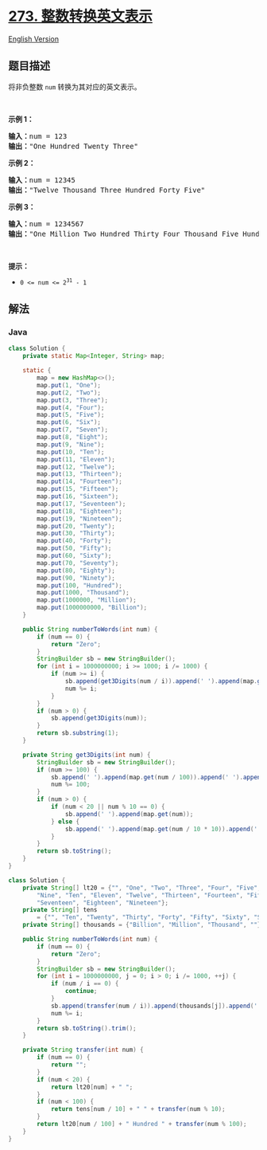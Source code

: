 # [273. 整数转换英文表示](https://leetcode.cn/problems/integer-to-english-words)

[English Version](/solution/0200-0299/0273.Integer%20to%20English%20Words/README_EN.md)

## 题目描述

<p>将非负整数 <code>num</code> 转换为其对应的英文表示。</p>

<p>&nbsp;</p>

<p><strong>示例 1：</strong></p>

<pre>
<strong>输入：</strong>num = 123
<strong>输出：</strong>"One Hundred Twenty Three"
</pre>

<p><strong>示例 2：</strong></p>

<pre>
<strong>输入：</strong>num = 12345
<strong>输出：</strong>"Twelve Thousand Three Hundred Forty Five"
</pre>

<p><strong>示例 3：</strong></p>

<pre>
<strong>输入：</strong>num = 1234567
<strong>输出：</strong>"One Million Two Hundred Thirty Four Thousand Five Hundred Sixty Seven"
</pre>

<p>&nbsp;</p>

<p><strong>提示：</strong></p>

<ul>
	<li><code>0 &lt;= num &lt;= 2<sup>31</sup> - 1</code></li>
</ul>

## 解法

### **Java**

```java
class Solution {
    private static Map<Integer, String> map;

    static {
        map = new HashMap<>();
        map.put(1, "One");
        map.put(2, "Two");
        map.put(3, "Three");
        map.put(4, "Four");
        map.put(5, "Five");
        map.put(6, "Six");
        map.put(7, "Seven");
        map.put(8, "Eight");
        map.put(9, "Nine");
        map.put(10, "Ten");
        map.put(11, "Eleven");
        map.put(12, "Twelve");
        map.put(13, "Thirteen");
        map.put(14, "Fourteen");
        map.put(15, "Fifteen");
        map.put(16, "Sixteen");
        map.put(17, "Seventeen");
        map.put(18, "Eighteen");
        map.put(19, "Nineteen");
        map.put(20, "Twenty");
        map.put(30, "Thirty");
        map.put(40, "Forty");
        map.put(50, "Fifty");
        map.put(60, "Sixty");
        map.put(70, "Seventy");
        map.put(80, "Eighty");
        map.put(90, "Ninety");
        map.put(100, "Hundred");
        map.put(1000, "Thousand");
        map.put(1000000, "Million");
        map.put(1000000000, "Billion");
    }

    public String numberToWords(int num) {
        if (num == 0) {
            return "Zero";
        }
        StringBuilder sb = new StringBuilder();
        for (int i = 1000000000; i >= 1000; i /= 1000) {
            if (num >= i) {
                sb.append(get3Digits(num / i)).append(' ').append(map.get(i));
                num %= i;
            }
        }
        if (num > 0) {
            sb.append(get3Digits(num));
        }
        return sb.substring(1);
    }

    private String get3Digits(int num) {
        StringBuilder sb = new StringBuilder();
        if (num >= 100) {
            sb.append(' ').append(map.get(num / 100)).append(' ').append(map.get(100));
            num %= 100;
        }
        if (num > 0) {
            if (num < 20 || num % 10 == 0) {
                sb.append(' ').append(map.get(num));
            } else {
                sb.append(' ').append(map.get(num / 10 * 10)).append(' ').append(map.get(num % 10));
            }
        }
        return sb.toString();
    }
}
```

```java
class Solution {
    private String[] lt20 = {"", "One", "Two", "Three", "Four", "Five", "Six", "Seven", "Eight",
        "Nine", "Ten", "Eleven", "Twelve", "Thirteen", "Fourteen", "Fifteen", "Sixteen",
        "Seventeen", "Eighteen", "Nineteen"};
    private String[] tens
        = {"", "Ten", "Twenty", "Thirty", "Forty", "Fifty", "Sixty", "Seventy", "Eighty", "Ninety"};
    private String[] thousands = {"Billion", "Million", "Thousand", ""};

    public String numberToWords(int num) {
        if (num == 0) {
            return "Zero";
        }
        StringBuilder sb = new StringBuilder();
        for (int i = 1000000000, j = 0; i > 0; i /= 1000, ++j) {
            if (num / i == 0) {
                continue;
            }
            sb.append(transfer(num / i)).append(thousands[j]).append(' ');
            num %= i;
        }
        return sb.toString().trim();
    }

    private String transfer(int num) {
        if (num == 0) {
            return "";
        }
        if (num < 20) {
            return lt20[num] + " ";
        }
        if (num < 100) {
            return tens[num / 10] + " " + transfer(num % 10);
        }
        return lt20[num / 100] + " Hundred " + transfer(num % 100);
    }
}
```
